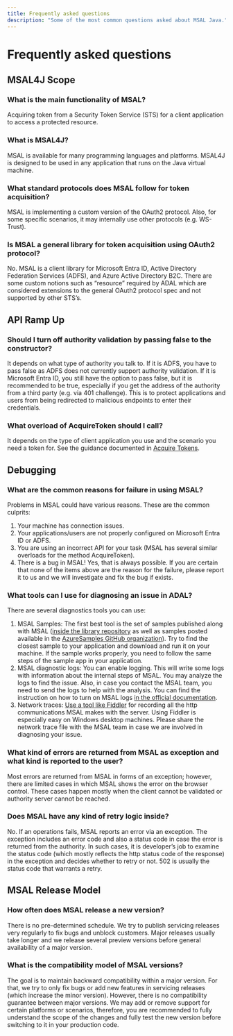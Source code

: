 ```yaml
---
title: Frequently asked questions
description: "Some of the most common questions asked about MSAL Java."
---
```


# Frequently asked questions

## MSAL4J Scope

### What is the main functionality of MSAL?

Acquiring token from a Security Token Service (STS) for a client application to access a protected resource.

### What is MSAL4J?

MSAL is available for many programming languages and platforms. MSAL4J is designed to be used in any application that runs on the Java virtual machine.

### What standard protocols does MSAL follow for token acquisition?

MSAL is implementing a custom version of the OAuth2 protocol. Also, for some specific scenarios, it may internally use other protocols (e.g. WS-Trust).

### Is MSAL a general library for token acquisition using OAuth2 protocol?

No. MSAL is a client library for Microsoft Entra ID, Active Directory Federation Services (ADFS), and Azure Active Directory B2C. There are some custom notions such as “resource” required by ADAL which are considered extensions to the general OAuth2 protocol spec and not supported by other STS’s.

## API Ramp Up

### Should I turn off authority validation by passing false to the constructor?

It depends on what type of authority you talk to. If it is ADFS, you have to pass false as ADFS does not currently support authority validation. If it is Microsoft Entra ID, you still have the option to pass false, but it is recommended to be true, especially if you get the address of the authority from a third party (e.g. via 401 challenge). This is to protect applications and users from being redirected to malicious endpoints to enter their credentials.

### What overload of AcquireToken should I call?

It depends on the type of client application you use and the scenario you need a token for. See the guidance documented in [Acquire Tokens](./acquiring-tokens.md).

## Debugging

### What are the common reasons for failure in using MSAL?

Problems in MSAL could have various reasons. These are the common culprits:

1. Your machine has connection issues.
2. Your applications/users are not properly configured on Microsoft Entra ID or ADFS.
3. You are using an incorrect API for your task (MSAL has several similar overloads for the method AcquireToken).
4. There is a bug in MSAL! Yes, that is always possible. If you are certain that none of the items above are the reason for the failure, please report it to us and we will investigate and fix the bug if exists.

### What tools can I use for diagnosing an issue in ADAL?

There are several diagnostics tools you can use:

1. MSAL Samples: The first best tool is the set of samples published along with MSAL ([inside the library repository](https://github.com/AzureAD/microsoft-authentication-library-for-java/tree/dev/msal4j-sdk/src/samples) as well as samples posted available in the [AzureSamples GitHub organization](https://github.com/AzureSamples)). Try to find the closest sample to your application and download and run it on your machine. If the sample works properly, you need to follow the same steps of the sample app in your application.
2. MSAL diagnostic logs: You can enable logging. This will write some logs with information about the internal steps of MSAL. You may analyze the logs to find the issue. Also, in case you contact the MSAL team, you need to send the logs to help with the analysis. You can find the instruction on how to turn on MSAL logs [in the official documentation](/azure/active-directory/develop/msal-logging-java).
3. Network traces: [Use a tool like Fiddler](../build/fiddler.md) for recording all the http communications MSAL makes with the server. Using Fiddler is especially easy on Windows desktop machines. Please share the network trace file with the MSAL team in case we are involved in diagnosing your issue.

### What kind of errors are returned from MSAL as exception and what kind is reported to the user?

Most errors are returned from MSAL in forms of an exception; however, there are limited cases in which MSAL shows the error on the browser control. These cases happen mostly when the client cannot be validated or authority server cannot be reached.

### Does MSAL have any kind of retry logic inside?

No. If an operations fails, MSAL reports an error via an exception. The exception includes an error code and also a status code in case the error is returned from the authority. In such cases, it is developer’s job to examine the status code (which mostly reflects the http status code of the response) in the exception and decides whether to retry or not. 502 is usually the status code that warrants a retry.

## MSAL Release Model

### How often does MSAL release a new version?

There is no pre-determined schedule. We try to publish servicing releases very regularly to fix bugs and unblock customers. Major releases usually take longer and we release several preview versions before general availability of a major version.

### What is the compatibility model of MSAL versions?

The goal is to maintain backward compatibility within a major version. For that, we try to only fix bugs or add new features in servicing releases (which increase the minor version). However, there is no compatibility guarantee between major versions. We may add or remove support for certain platforms or scenarios, therefore, you are recommended to fully understand the scope of the changes and fully test the new version before switching to it in your production code.
